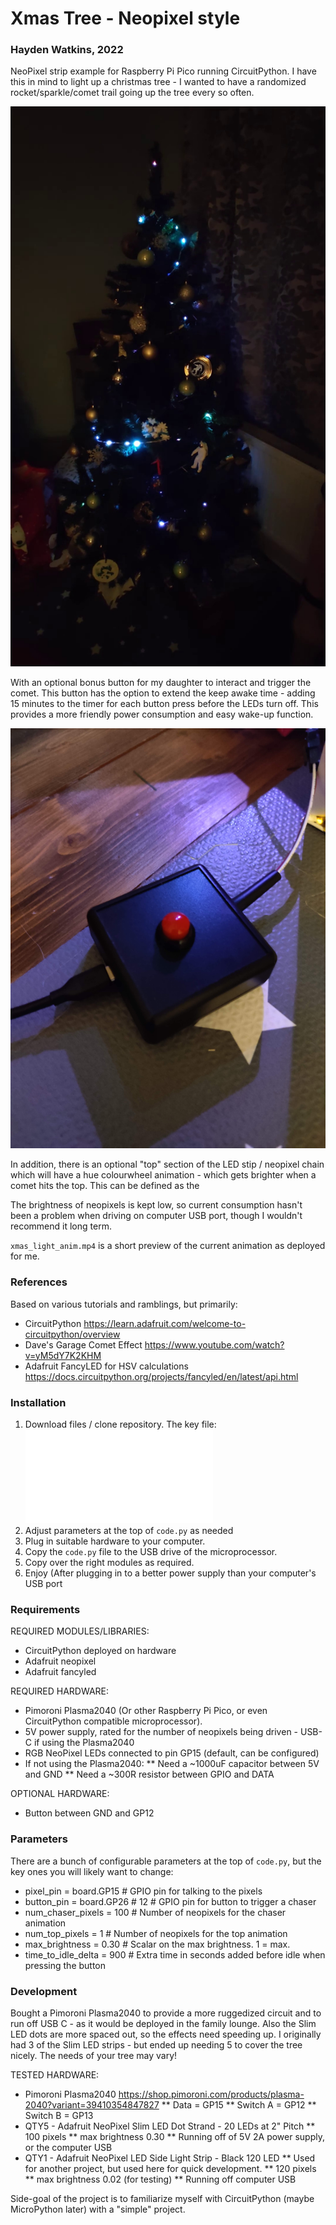 # Xmas Tree - Neopixel style
### Hayden Watkins, 2022

NeoPixel strip example for Raspberry Pi Pico running CircuitPython. I have this in mind to light up a christmas tree - I wanted to have a randomized rocket/sparkle/comet trail going up the tree every so often. 

![Xmas Tree Lights](xmas_light.jpg)


With an optional bonus button for my daughter to interact and trigger the comet. This button has the option to extend the keep awake time - adding 15 minutes to the timer for each button press before the LEDs turn off. This provides a more friendly power consumption and easy wake-up function.

![Box](xmas_light_box.jpg)

In addition, there is an optional "top" section of the LED stip / neopixel chain which will have a hue colourwheel animation - which gets brighter when a comet hits the top. This can be defined as the 

The brightness of neopixels is kept low, so current consumption hasn't been a problem when driving on computer USB port, though I wouldn't recommend it long term.

`xmas_light_anim.mp4` is a short preview of the current animation as deployed for me.


### References

Based on various tutorials and ramblings, but primarily:
* CircuitPython https://learn.adafruit.com/welcome-to-circuitpython/overview
* Dave's Garage Comet Effect https://www.youtube.com/watch?v=yM5dY7K2KHM
* Adafruit FancyLED for HSV calculations https://docs.circuitpython.org/projects/fancyled/en/latest/api.html


### Installation

1. Download files / clone repository. The key file: ![code.py](code.py)
2. Adjust parameters at the top of `code.py` as needed
3. Plug in suitable hardware to your computer.
4. Copy the `code.py` file to the USB drive of the microprocessor.
5. Copy over the right modules as required.
6. Enjoy (After plugging in to a better power supply than your computer's USB port


### Requirements

REQUIRED MODULES/LIBRARIES:
* CircuitPython deployed on hardware
* Adafruit neopixel
* Adafruit fancyled


REQUIRED HARDWARE:
* Pimoroni Plasma2040 (Or other Raspberry Pi Pico, or even CircuitPython compatible microprocessor).
* 5V power supply, rated for the number of neopixels being driven - USB-C if using the Plasma2040
* RGB NeoPixel LEDs connected to pin GP15 (default, can be configured)
* If not using the Plasma2040:
** Need a ~1000uF capacitor between 5V and GND
** Need a ~300R resistor between GPIO and DATA


OPTIONAL HARDWARE:
* Button between GND and GP12


### Parameters

There are a bunch of configurable parameters at the top of `code.py`, but the key ones you will likely want to change:

* pixel_pin = board.GP15              # GPIO pin for talking to the pixels
* button_pin = board.GP26 # 12        # GPIO pin for button to trigger a chaser
* num_chaser_pixels = 100             # Number of neopixels for the chaser animation
* num_top_pixels = 1                  # Number of neopixels for the top animation
* max_brightness = 0.30               # Scalar on the max brightness. 1 = max.
* time_to_idle_delta = 900            # Extra time in seconds added before idle when pressing the button


### Development

Bought a Pimoroni Plasma2040 to provide a more ruggedized circuit and to run off USB C - as it would be deployed in the family lounge. Also the Slim LED dots are more spaced out, so the effects need speeding up.
I originally had 3 of the Slim LED strips - but ended up needing 5 to cover the tree nicely. The needs of your tree may vary!

TESTED HARDWARE:
* Pimoroni Plasma2040 https://shop.pimoroni.com/products/plasma-2040?variant=39410354847827
** Data = GP15
** Switch A = GP12
** Switch B = GP13
* QTY5 - Adafruit NeoPixel Slim LED Dot Strand - 20 LEDs at 2" Pitch
** 100 pixels
** max brightness 0.30
** Running off of 5V 2A power supply, or the computer USB
* QTY1 - Adafruit NeoPixel LED Side Light Strip - Black 120 LED
** Used for another project, but used here for quick development.
** 120 pixels
** max brightness 0.02 (for testing)
** Running off computer USB

Side-goal of the project is to familiarize myself with CircuitPython (maybe MicroPython later) with a "simple" project.
